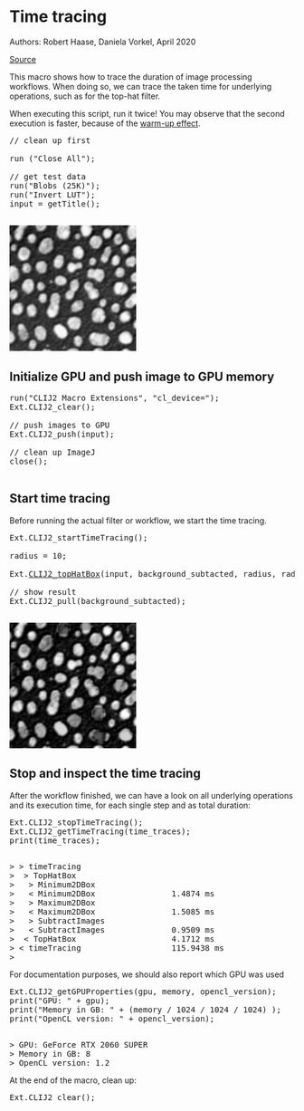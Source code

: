 

# Time tracing
Authors: Robert Haase, Daniela Vorkel, April 2020

[Source](https://github.com/clij/clij2-docs/tree/master/src/main/macro/time_tracing.ijm)

This macro shows how to trace the duration of image processing workflows. 
When doing so, we can trace the taken time for underlying operations, such
as for the top-hat filter.

When executing this script, run it twice! 
You may observe that the second execution is faster, because of the 
[warm-up effect](https://stackoverflow.com/questions/36198278/why-does-the-jvm-require-warmup).

<pre class="highlight">
// clean up first

run ("Close All");

// get test data
run("Blobs (25K)");
run("Invert LUT");
input = getTitle();

</pre>
<a href="image_1588708137544.png"><img src="image_1588708137544.png" width="224" alt="blobs.gif"/></a>

## Initialize GPU and push image to GPU memory

<pre class="highlight">
run("CLIJ2 Macro Extensions", "cl_device=");
Ext.CLIJ2_clear();

// push images to GPU
Ext.CLIJ2_push(input);

// clean up ImageJ
close();

</pre>

## Start time tracing
Before running the actual filter or workflow, we start the time tracing.

<pre class="highlight">
Ext.CLIJ2_startTimeTracing();

radius = 10;

Ext.<a href="https://clij.github.io/clij2-docs/reference_topHatBox">CLIJ2_topHatBox</a>(input, background_subtacted, radius, radius, 0);

// show result
Ext.CLIJ2_pull(background_subtacted);

</pre>
<a href="image_1588708137684.png"><img src="image_1588708137684.png" width="224" alt="CLIJ2_topHatBox_result2"/></a>

## Stop and inspect the time tracing
After the workflow finished, we can have a look on all underlying operations and its execution time,
for each single step and as total duration:

<pre class="highlight">
Ext.CLIJ2_stopTimeTracing();
Ext.CLIJ2_getTimeTracing(time_traces);
print(time_traces);

</pre>
<pre>
> > timeTracing
>  > TopHatBox
>   > Minimum2DBox
>   < Minimum2DBox                1.4874 ms
>   > Maximum2DBox
>   < Maximum2DBox                1.5085 ms
>   > SubtractImages
>   < SubtractImages              0.9509 ms
>  < TopHatBox                    4.1712 ms
> < timeTracing                   115.9438 ms
>  
</pre>

For documentation purposes, we should also report which GPU was used

<pre class="highlight">
Ext.CLIJ2_getGPUProperties(gpu, memory, opencl_version);
print("GPU: " + gpu);
print("Memory in GB: " + (memory / 1024 / 1024 / 1024) );
print("OpenCL version: " + opencl_version);

</pre>
<pre>
> GPU: GeForce RTX 2060 SUPER
> Memory in GB: 8
> OpenCL version: 1.2
</pre>

At the end of the macro, clean up:

<pre class="highlight">
Ext.CLIJ2_clear();
</pre>





